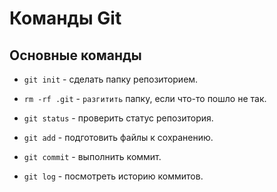 # Команды Git

## Основные команды

* `git init` - сделать папку репозиторием.

* `rm -rf .git` - `разгитить` папку, если что-то пошло не так.

* `git status` - проверить статус репозитория.

* `git add` - подготовить файлы к сохранению.

* `git commit` - выполнить коммит.

* `git log` - посмотреть историю коммитов.